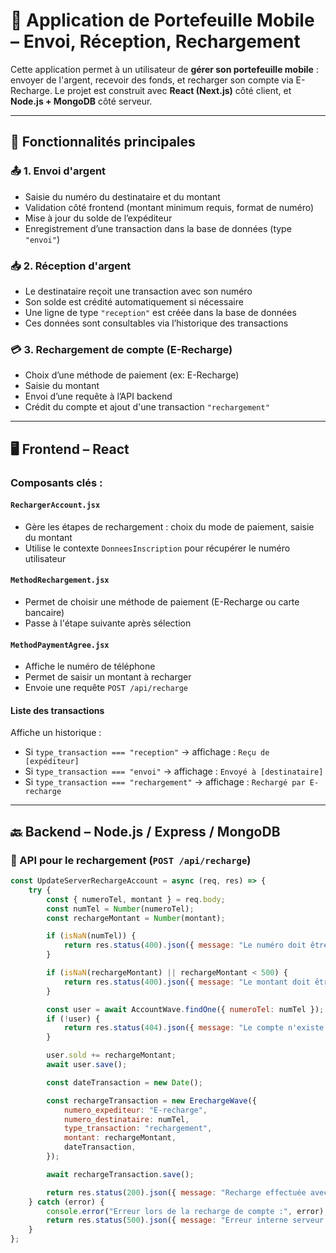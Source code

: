 # 💸 Application de Portefeuille Mobile – Envoi, Réception, Rechargement

Cette application permet à un utilisateur de **gérer son portefeuille mobile** : envoyer de l'argent, recevoir des fonds, et recharger son compte via E-Recharge. Le projet est construit avec **React (Next.js)** côté client, et **Node.js + MongoDB** côté serveur.

---

## 🚀 Fonctionnalités principales

### 📤 1. Envoi d'argent

- Saisie du numéro du destinataire et du montant
- Validation côté frontend (montant minimum requis, format de numéro)
- Mise à jour du solde de l’expéditeur
- Enregistrement d’une transaction dans la base de données (type `"envoi"`)

### 📥 2. Réception d'argent

- Le destinataire reçoit une transaction avec son numéro
- Son solde est crédité automatiquement si nécessaire
- Une ligne de type `"reception"` est créée dans la base de données
- Ces données sont consultables via l’historique des transactions

### 💳 3. Rechargement de compte (E-Recharge)

- Choix d’une méthode de paiement (ex: E-Recharge)
- Saisie du montant
- Envoi d’une requête à l’API backend
- Crédit du compte et ajout d'une transaction `"rechargement"`

---

## 🖥️ Frontend – React

### Composants clés :

#### `RechargerAccount.jsx`

- Gère les étapes de rechargement : choix du mode de paiement, saisie du montant
- Utilise le contexte `DonneesInscription` pour récupérer le numéro utilisateur

#### `MethodRechargement.jsx`

- Permet de choisir une méthode de paiement (E-Recharge ou carte bancaire)
- Passe à l'étape suivante après sélection

#### `MethodPaymentAgree.jsx`

- Affiche le numéro de téléphone
- Permet de saisir un montant à recharger
- Envoie une requête `POST /api/recharge`

#### Liste des transactions

Affiche un historique :
- Si `type_transaction === "reception"` → affichage : `Reçu de [expéditeur]`
- Si `type_transaction === "envoi"` → affichage : `Envoyé à [destinataire]`
- Si `type_transaction === "rechargement"` → affichage : `Rechargé par E-recharge`

---

## 🔙 Backend – Node.js / Express / MongoDB

### 🔁 API pour le rechargement (`POST /api/recharge`)

```js
const UpdateServerRechargeAccount = async (req, res) => {
    try {
        const { numeroTel, montant } = req.body;
        const numTel = Number(numeroTel);
        const rechargeMontant = Number(montant);

        if (isNaN(numTel)) {
            return res.status(400).json({ message: "Le numéro doit être valide." });
        }

        if (isNaN(rechargeMontant) || rechargeMontant < 500) {
            return res.status(400).json({ message: "Le montant doit être supérieur ou égal à 500." });
        }

        const user = await AccountWave.findOne({ numeroTel: numTel });
        if (!user) {
            return res.status(404).json({ message: "Le compte n'existe pas." });
        }

        user.sold += rechargeMontant;
        await user.save();

        const dateTransaction = new Date();

        const rechargeTransaction = new ErechargeWave({
            numero_expediteur: "E-recharge",
            numero_destinataire: numTel,
            type_transaction: "rechargement",
            montant: rechargeMontant,
            dateTransaction,
        });

        await rechargeTransaction.save();

        return res.status(200).json({ message: "Recharge effectuée avec succès.", newSold: user.sold });
    } catch (error) {
        console.error("Erreur lors de la recharge de compte :", error);
        return res.status(500).json({ message: "Erreur interne serveur." });
    }
};
